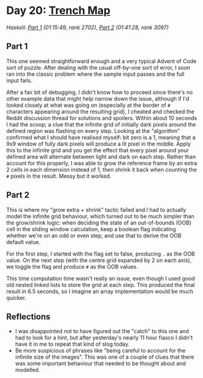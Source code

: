 # Day 20: [Trench Map](https://adventofcode.com/2021/day/20)
*Haskell: [Part 1](https://github.com/DestyNova/advent_of_code_2021/blob/main/day20/Part1.hs) (01:15:49, rank 2702), [Part 2](https://github.com/DestyNova/advent_of_code_2021/blob/main/day20/Part2.hs) (01:41:28, rank 3097)*

## Part 1

This one seemed straightforward enough and a very typical Advent of Code sort of puzzle. After dealing with the usual off-by-one sort of error, I soon ran into the classic problem where the sample input passes and the full input fails.

After a fair bit of debugging, I didn't know how to proceed since there's no other example data that might help narrow down the issue, although if I'd looked closely at what was going on (especially at the border of `#` characters appearing around the resulting grid), I cheated and checked the Reddit discussion thread for solutions and spoilers. Within about 10 seconds I had the scoop; a clue that the infinite grid of initially dark pixels around the defined region was flashing on every step. Looking at the "algorithm" confirmed what I should have realised myself: bit zero is a 1, meaning that a 9x9 window of fully dark pixels will produce a lit pixel in the middle. Apply this to the infinite grid and you get the effect that every pixel around your defined area will alternate between light and dark on each step.
Rather than account for this properly, I was able to grow the reference frame by an extra 2 cells in each dimension instead of 1, then shrink it back when counting the `#` pixels in the result. Messy but it worked.

## Part 2

This is where my "grow extra + shrink" tactic failed and I had to actually model the infinite grid behaviour, which turned out to be much simpler than the grow/shrink logic: when deciding the state of an out-of-bounds (OOB) cell in the sliding window calculation, keep a boolean flag indicating whether we're on an odd or even step, and use that to derive the OOB default value.

For the first step, I started with the flag set to false, producing `.` as the OOB value. On the next step (with the centre grid expanded by 2 on each axis), we toggle the flag and produce `#` as the OOB values.

This time computation time wasn't really an issue, even though I used good old nested linked lists to store the grid at each step. This produced the final result in 6.5 seconds, so I imagine an array implementation would be much quicker.

## Reflections

* I was disappointed not to have figured out the "catch" to this one and had to look for a hint, but after yesterday's nearly 11 hour fiasco I didn't have it in me to repeat that kind of slog today.
* Be more suspicious of phrases like "being careful to account for the infinite size of the images". This was one of a couple of clues that there was some important behaviour that needed to be thought about and modelled.

